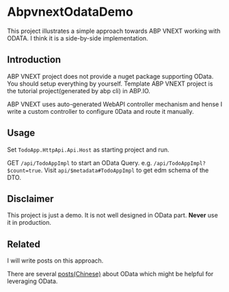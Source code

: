 # AbpvnextOdataDemo
This project illustrates a simple approach towards ABP VNEXT working with ODATA. I think it is a side-by-side implementation.

## Introduction
ABP VNEXT project does not provide a nuget package supporting OData. You should setup everything by yourself. Template ABP VNEXT project is the tutorial project(generated by abp cli) in ABP.IO.

ABP VNEXT uses auto-generated WebAPI controller mechanism and hense I write a custom controller to configure 0Data and route it manually.

## Usage
Set `TodoApp.HttpApi.Api.Host` as starting project and run.

GET `/api/TodoAppImpl` to start an OData Query. e.g. `/api/TodoAppImpl?$count=true`.
Visit `api/$metadata#TodoAppImpl` to get edm schema of the DTO.

## Disclaimer
This project is just a demo. It is not well designed in OData part. **Never** use it in production. 

## Related
I will write posts on this approach.

There are several [posts(Chinese)](https://www.cnblogs.com/podolski/collections/961) about OData which might be helpful for leveraging OData.